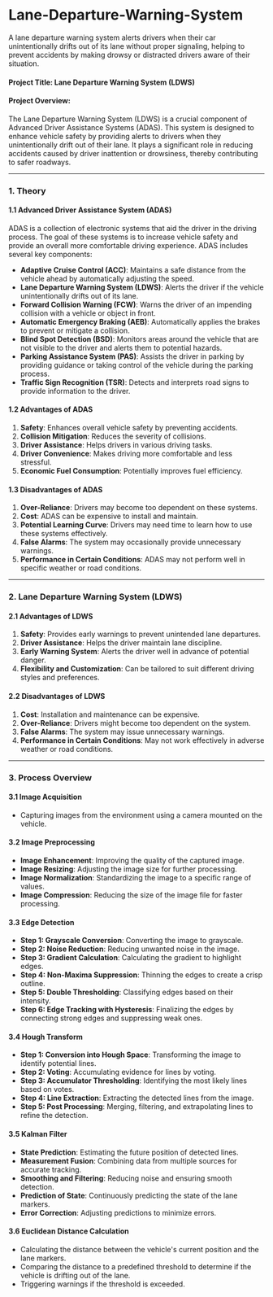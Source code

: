 # Lane-Departure-Warning-System
A lane departure warning system alerts drivers when their car unintentionally drifts out of its lane without proper signaling, helping to prevent accidents by making drowsy or distracted drivers aware of their situation.


#### **Project Title**: Lane Departure Warning System (LDWS)

#### **Project Overview**:
The Lane Departure Warning System (LDWS) is a crucial component of Advanced Driver Assistance Systems (ADAS). This system is designed to enhance vehicle safety by providing alerts to drivers when they unintentionally drift out of their lane. It plays a significant role in reducing accidents caused by driver inattention or drowsiness, thereby contributing to safer roadways.

---

### **1. Theory**

#### **1.1 Advanced Driver Assistance System (ADAS)**
ADAS is a collection of electronic systems that aid the driver in the driving process. The goal of these systems is to increase vehicle safety and provide an overall more comfortable driving experience. ADAS includes several key components:

- **Adaptive Cruise Control (ACC)**: Maintains a safe distance from the vehicle ahead by automatically adjusting the speed.
- **Lane Departure Warning System (LDWS)**: Alerts the driver if the vehicle unintentionally drifts out of its lane.
- **Forward Collision Warning (FCW)**: Warns the driver of an impending collision with a vehicle or object in front.
- **Automatic Emergency Braking (AEB)**: Automatically applies the brakes to prevent or mitigate a collision.
- **Blind Spot Detection (BSD)**: Monitors areas around the vehicle that are not visible to the driver and alerts them to potential hazards.
- **Parking Assistance System (PAS)**: Assists the driver in parking by providing guidance or taking control of the vehicle during the parking process.
- **Traffic Sign Recognition (TSR)**: Detects and interprets road signs to provide information to the driver.

#### **1.2 Advantages of ADAS**
1. **Safety**: Enhances overall vehicle safety by preventing accidents.
2. **Collision Mitigation**: Reduces the severity of collisions.
3. **Driver Assistance**: Helps drivers in various driving tasks.
4. **Driver Convenience**: Makes driving more comfortable and less stressful.
5. **Economic Fuel Consumption**: Potentially improves fuel efficiency.

#### **1.3 Disadvantages of ADAS**
1. **Over-Reliance**: Drivers may become too dependent on these systems.
2. **Cost**: ADAS can be expensive to install and maintain.
3. **Potential Learning Curve**: Drivers may need time to learn how to use these systems effectively.
4. **False Alarms**: The system may occasionally provide unnecessary warnings.
5. **Performance in Certain Conditions**: ADAS may not perform well in specific weather or road conditions.

---

### **2. Lane Departure Warning System (LDWS)**

#### **2.1 Advantages of LDWS**
1. **Safety**: Provides early warnings to prevent unintended lane departures.
2. **Driver Assistance**: Helps the driver maintain lane discipline.
3. **Early Warning System**: Alerts the driver well in advance of potential danger.
4. **Flexibility and Customization**: Can be tailored to suit different driving styles and preferences.

#### **2.2 Disadvantages of LDWS**
1. **Cost**: Installation and maintenance can be expensive.
2. **Over-Reliance**: Drivers might become too dependent on the system.
3. **False Alarms**: The system may issue unnecessary warnings.
4. **Performance in Certain Conditions**: May not work effectively in adverse weather or road conditions.

---

### **3. Process Overview**

#### **3.1 Image Acquisition**
- Capturing images from the environment using a camera mounted on the vehicle.

#### **3.2 Image Preprocessing**
- **Image Enhancement**: Improving the quality of the captured image.
- **Image Resizing**: Adjusting the image size for further processing.
- **Image Normalization**: Standardizing the image to a specific range of values.
- **Image Compression**: Reducing the size of the image file for faster processing.

#### **3.3 Edge Detection**
- **Step 1: Grayscale Conversion**: Converting the image to grayscale.
- **Step 2: Noise Reduction**: Reducing unwanted noise in the image.
- **Step 3: Gradient Calculation**: Calculating the gradient to highlight edges.
- **Step 4: Non-Maxima Suppression**: Thinning the edges to create a crisp outline.
- **Step 5: Double Thresholding**: Classifying edges based on their intensity.
- **Step 6: Edge Tracking with Hysteresis**: Finalizing the edges by connecting strong edges and suppressing weak ones.

#### **3.4 Hough Transform**
- **Step 1: Conversion into Hough Space**: Transforming the image to identify potential lines.
- **Step 2: Voting**: Accumulating evidence for lines by voting.
- **Step 3: Accumulator Thresholding**: Identifying the most likely lines based on votes.
- **Step 4: Line Extraction**: Extracting the detected lines from the image.
- **Step 5: Post Processing**: Merging, filtering, and extrapolating lines to refine the detection.

#### **3.5 Kalman Filter**
- **State Prediction**: Estimating the future position of detected lines.
- **Measurement Fusion**: Combining data from multiple sources for accurate tracking.
- **Smoothing and Filtering**: Reducing noise and ensuring smooth detection.
- **Prediction of State**: Continuously predicting the state of the lane markers.
- **Error Correction**: Adjusting predictions to minimize errors.

#### **3.6 Euclidean Distance Calculation**
- Calculating the distance between the vehicle's current position and the lane markers.
- Comparing the distance to a predefined threshold to determine if the vehicle is drifting out of the lane.
- Triggering warnings if the threshold is exceeded.



